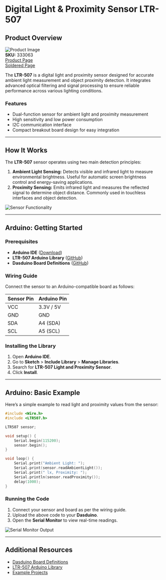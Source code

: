 # Digital Light & Proximity Sensor LTR-507 

## Product Overview

![Product Image]("https://github.com/DZovko/LTR-507ALS/blob/0647668b353c34f37fcc419df64b41ef8f1241f0/LTR-507.jpg")  
**SKU:** 333063  
[Product Page](https://soldered.com/product/digital-light-proximity-sensor-ltr-507-breakout/)  
[Soldered Page](https://soldered.com/)  

The **LTR-507** is a digital light and proximity sensor designed for accurate ambient light measurement and object proximity detection. It integrates advanced optical filtering and signal processing to ensure reliable performance across various lighting conditions.

### Features
- Dual-function sensor for ambient light and proximity measurement
- High sensitivity and low power consumption
- I2C communication interface
- Compact breakout board design for easy integration

---

## How It Works

The **LTR-507** sensor operates using two main detection principles:

1. **Ambient Light Sensing:** Detects visible and infrared light to measure environmental brightness. Useful for automatic screen brightness control and energy-saving applications.
2. **Proximity Sensing:** Emits infrared light and measures the reflected signal to determine object distance. Commonly used in touchless interfaces and object detection.

![Sensor Functionality](./images/how-it-works.png)



---

## Arduino: Getting Started

### Prerequisites
- **Arduino IDE** ([Download](https://www.arduino.cc/en/software))
- **LTR-507 Arduino Library** ([GitHub](https://github.com/SolderedElectronics/Soldered-Digital-Light-Sensor-Arduino-Library))
- **Dasduino Board Definitions** ([GitHub](https://github.com/SolderedElectronics/Dasduino-Board-Definitions-for-Arduino-IDE))

### Wiring Guide
Connect the sensor to an Arduino-compatible board as follows:

| Sensor Pin | Arduino Pin |
|------------|------------|
| VCC        | 3.3V / 5V  |
| GND        | GND        |
| SDA        | A4 (SDA)   |
| SCL        | A5 (SCL)   |

### Installing the Library
1. Open **Arduino IDE**.
2. Go to **Sketch** > **Include Library** > **Manage Libraries**.
3. Search for **LTR-507 Light and Proximity Sensor**.
4. Click **Install**.

---

## Arduino: Basic Example

Here’s a simple example to read light and proximity values from the sensor:

```cpp
#include <Wire.h>
#include <LTR507.h>

LTR507 sensor;

void setup() {
    Serial.begin(115200);
    sensor.begin();
}

void loop() {
    Serial.print("Ambient Light: ");
    Serial.print(sensor.readAmbientLight());
    Serial.print(" lx, Proximity: ");
    Serial.println(sensor.readProximity());
    delay(1000);
}
```

### Running the Code
1. Connect your sensor and board as per the wiring guide.
2. Upload the above code to your **Dasduino**.
3. Open the **Serial Monitor** to view real-time readings.

![Serial Monitor Output](./images/serial-monitor.png)

---

## Additional Resources
- [Dasduino Board Definitions](https://github.com/SolderedElectronics/Dasduino-Board-Definitions-for-Arduino-IDE)
- [LTR-507 Arduino Library](https://github.com/SolderedElectronics/Soldered-Digital-Light-Sensor-Arduino-Library)
- [Example Projects](https://tested-amusement.surge.sh/)
